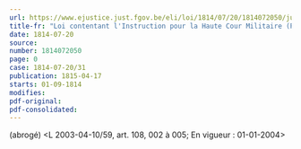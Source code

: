 ```yaml
---
url: https://www.ejustice.just.fgov.be/eli/loi/1814/07/20/1814072050/justel
title-fr: "Loi contentant l'Instruction pour la Haute Cour Militaire (Pasin., Monarchie Absolue, 1815, 2ième série, Tome II). (NOTE : Consultation des versions antérieures à partir du 01-01-1990 et mise à jour au 07-05-2003)"
date: 1814-07-20
source:
number: 1814072050
page: 0
case: 1814-07-20/31
publication: 1815-04-17
starts: 01-09-1814
modifies:
pdf-original:
pdf-consolidated:
---
```


(abrogé) <L 2003-04-10/59, art. 108, 002 à 005;  En vigueur :  01-01-2004>
